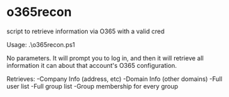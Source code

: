 # o365recon
script to retrieve information via O365 with a valid cred

Usage:
.\o365recon.ps1

No parameters. It will prompt you to log in, and then it will retrieve all information it can about that account's O365 configuration.

Retrieves:
-Company Info (address, etc)
-Domain Info (other domains)
-Full user list
-Full group list
-Group membership for every group
